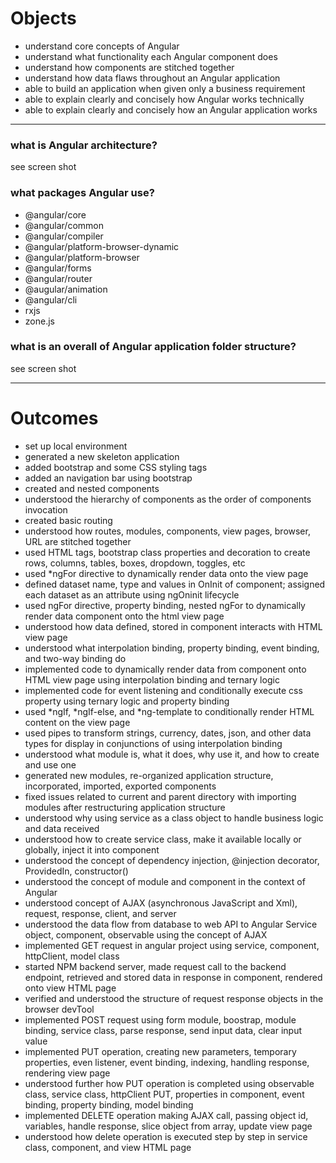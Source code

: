 # Objects

- understand core concepts of Angular
- understand what functionality each Angular component does
- understand how components are stitched together
- understand how data flaws throughout an Angular application
- able to build an application when given only a business requirement
- able to explain clearly and concisely how Angular works technically
- able to explain clearly and concisely how an Angular application works

-------------------

### what is Angular architecture?

see screen shot

### what packages Angular use?

- @angular/core
- @angular/common
- @angular/compiler
- @angular/platform-browser-dynamic
- @angular/platform-browser
- @angular/forms
- @angular/router
- @augular/animation
- @angular/cli
- rxjs
- zone.js

### what is an overall of Angular application folder structure?

see screen shot

-------------------
# Outcomes

- set up local environment
- generated a new skeleton application
- added bootstrap and some CSS styling tags
- added an navigation bar using bootstrap
- created and nested components
- understood the hierarchy of components as the order of components invocation
- created basic routing
- understood how routes, modules, components, view pages, browser, URL are stitched together
- used HTML tags, bootstrap class properties and decoration to create rows, columns, tables, boxes, dropdown, toggles, etc
- used *ngFor directive to dynamically render data onto the view page
- defined dataset name, type and values in OnInit of component; assigned each dataset as an attribute using ngOninit lifecycle
- used ngFor directive, property binding, nested ngFor to dynamically render data component onto the html view page
- understood how data defined, stored in component interacts with HTML view page
- understood what interpolation binding, property binding, event binding, and two-way binding do
- implemented code to dynamically render data from component onto HTML view page using interpolation binding and ternary logic
- implemented code for event listening and conditionally execute css property using ternary logic and property binding
- used *ngIf, *ngIf-else, and *ng-template to conditionally render HTML content on the view page
- used pipes to transform strings, currency, dates, json, and other data types for display in conjunctions of using interpolation binding
- understood what module is, what it does, why use it, and how to create and use one
- generated new modules, re-organized application structure, incorporated, imported, exported components
- fixed issues related to current and parent directory with importing modules after restructuring application structure
- understood why using service as a class object to handle business logic and data received
- understood how to create service class, make it available locally or globally, inject it into component
- understood the concept of dependency injection, @injection decorator, ProvidedIn, constructor()
- understood the concept of module and component in the context of Angular
- understood concept of AJAX (asynchronous JavaScript and Xml), request, response, client, and server
- understood the data flow from database to web API to Angular Service object, component, observable using the concept of AJAX
- implemented GET request in angular project using service, component, httpClient, model class
- started NPM backend server, made request call to the backend endpoint, retrieved and stored data in response in component, rendered onto view HTML page
- verified and understood the structure of request response objects in the browser devTool
- implemented POST request using form module, boostrap, module binding, service class, parse response, send input data, clear input value
- implemented PUT operation, creating new parameters, temporary properties, even listener, event binding, indexing, handling response, rendering view page 
- understood further how PUT operation is completed using observable class, service class, httpClient PUT, properties in component, event binding, property binding, model binding
- implemented DELETE operation making AJAX call, passing object id, variables, handle response, slice object from array, update view page
- understood how delete operation is executed step by step in service class, component, and view HTML page



